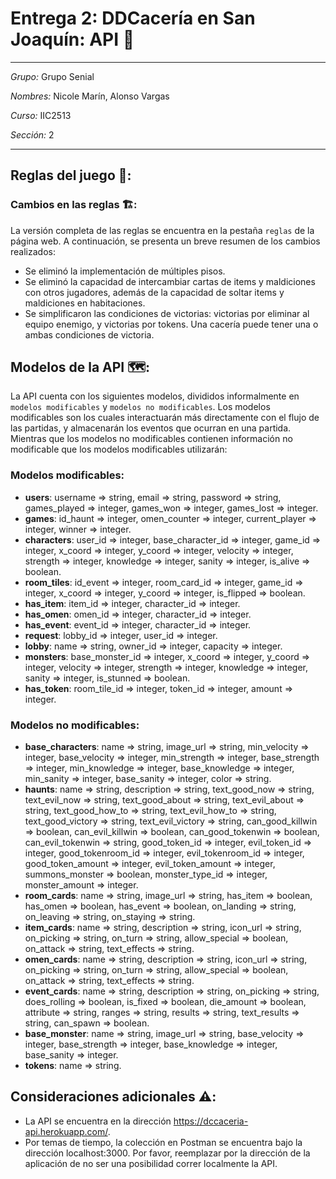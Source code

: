 # **Entrega 2: DDCacería en San Joaquín: API :jack_o_lantern:**
* * *
*Grupo:* Grupo Senial

*Nombres:* Nicole Marín, Alonso Vargas

*Curso:* IIC2513

*Sección:* 2
* * *

## **Reglas del juego** :closed_book::

###  **Cambios en las reglas** :building_construction::

La versión completa de las reglas se encuentra en la pestaña ```reglas``` de la página web. A continuación, se presenta un breve resumen de los cambios realizados:

* Se eliminó la implementación de múltiples pisos.
* Se eliminó la capacidad de intercambiar cartas de items y maldiciones con otros jugadores, además de la capacidad de soltar items y maldiciones en habitaciones.
* Se simplificaron las condiciones de victorias: victorias por eliminar al equipo enemigo, y victorias por tokens. Una cacería puede tener una o ambas condiciones de victoria.

## **Modelos de la API** :world_map::

La API cuenta con los siguientes modelos, divididos informalmente en ``modelos modificables`` y ``modelos no modificables``. Los modelos modificables son los cuales interactuarán más directamente con el flujo de las partidas, y almacenarán los eventos que ocurran en una partida. Mientras que los modelos no modificables contienen información no modificable que los modelos modificables utilizarán:

### Modelos modificables:
* **users**: username => string, email => string, password => string, games\_played => integer, games\_won => integer, games\_lost => integer.
* **games**: id\_haunt => integer, omen\_counter => integer, current\_player => integer, winner => integer.
* **characters**: user\_id => integer, base\_character\_id => integer, game\_id => integer, x\_coord => integer, y\_coord => integer, velocity => integer, strength => integer, knowledge => integer, sanity => integer, is\_alive => boolean.
* **room_tiles**: id\_event => integer, room\_card\_id => integer, game\_id => integer, x\_coord => integer, y\_coord => integer, is_flipped => boolean.
* **has_item**: item\_id => integer, character\_id => integer.
* **has_omen**: omen\_id => integer, character\_id => integer.
* **has_event**: event\_id => integer, character\_id => integer.
* **request**: lobby\_id => integer, user\_id => integer.
* **lobby**: name => string, owner_id => integer, capacity => integer.
* **monsters**: base\_monster\_id => integer, x\_coord => integer, y\_coord => integer, velocity => integer, strength => integer, knowledge => integer, sanity => integer, is_stunned => boolean.
* **has_token**: room\_tile\_id => integer, token\_id => integer, amount => integer.

###  Modelos no modificables:
* **base_characters**: name => string, image\_url => string, min\_velocity => integer, base\_velocity => integer, min\_strength => integer, base\_strength => integer, min\_knowledge => integer, base\_knowledge => integer, min\_sanity => integer, base\_sanity => integer, color => string.
*  **haunts**: name => string, description => string, text\_good\_now => string, text\_evil\_now => string, text\_good\_about => string, text\_evil\_about => string, text\_good\_how\_to => string, text\_evil\_how\_to => string, text\_good\_victory => string, text\_evil\_victory => string, can\_good\_killwin => boolean, can\_evil\_killwin => boolean, can\_good\_tokenwin => boolean, can\_evil\_tokenwin => string, good\_token\_id => integer, evil\_token\_id => integer, good\_tokenroom\_id => integer, evil\_tokenroom\_id => integer, good\_token\_amount => integer, evil\_token\_amount => integer, summons\_monster => boolean, monster\_type\_id => integer, monster\_amount => integer.
*  **room_cards**: name => string, image\_url => string, has\_item => boolean, has\_omen => boolean, has\_event => boolean, on\_landing => string, on\_leaving => string, on_staying => string.
*  **item_cards**: name => string, description => string, icon\_url => string, on\_picking => string, on\_turn => string, allow\_special => boolean, on\_attack => string, text\_effects => string.
*  **omen_cards**: name => string, description => string, icon\_url => string, on\_picking => string, on\_turn => string, allow\_special => boolean, on\_attack => string, text\_effects => string.
*  **event_cards**: name => string, description => string, on\_picking => string, does\_rolling => boolean, is\_fixed => boolean, die\_amount => boolean, attribute => string, ranges => string, results => string, text\_results => string, can\_spawn => boolean.
*  **base_monster**: name => string, image\_url => string, base\_velocity => integer, base\_strength => integer, base\_knowledge => integer, base\_sanity => integer.
*  **tokens**: name => string.

## **Consideraciones adicionales** :warning::

* La API se encuentra en la dirección https://dccaceria-api.herokuapp.com/.
* Por temas de tiempo, la colección en Postman se encuentra bajo la dirección localhost:3000. Por favor, reemplazar por la dirección de la aplicación de no ser una posibilidad correr localmente la API.
